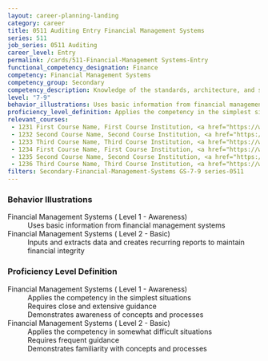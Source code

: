 ```yaml
---
layout: career-planning-landing
category: career
title: 0511 Auditing Entry Financial Management Systems
series: 511
job_series: 0511 Auditing
career_level: Entry
permalink: /cards/511-Financial-Management Systems-Entry
functional_competency_designation: Finance
competency: Financial Management Systems
competency_group: Secondary
competency_description: Knowledge of the standards, architecture, and specifications of automated financial systems, including source documents, system flows, system interfaces, and related internal controls
level: "7-9"
behavior_illustrations: Uses basic information from financial management systems ? Inputs and extracts data and creates recurring reports to maintain financial integrity
proficiency_level_definition: Applies the competency in the simplest situations ? Requires close and extensive guidance ? Demonstrates awareness of concepts and processes ? Applies the competency in somewhat difficult situations ? Requires frequent guidance ? Demonstrates familiarity with concepts and processes
relevant_courses: 
 - 1231 First Course Name, First Course Institution, <a href="https://www.cfo.gov">www.cfo.gov</a>
 - 1232 Second Course Name, Second Course Institution, <a href="https://www.cfo.gov">www.cfo.gov</a>
 - 1233 Third Course Name, Third Course Institution, <a href="https://www.cfo.gov">www.cfo.gov</a>
 - 1234 First Course Name, First Course Institution, <a href="https://www.cfo.gov">www.cfo.gov</a>
 - 1235 Second Course Name, Second Course Institution, <a href="https://www.cfo.gov">www.cfo.gov</a>
 - 1236 Third Course Name, Third Course Institution, <a href="https://www.cfo.gov">www.cfo.gov</a>
filters: Secondary-Financial-Management-Systems GS-7-9 series-0511
---
```


<div class="desktop:grid-col-6 margin-y-205">
  <div class="border-top-05 bg-white padding-2 shadow-5 height-full members-hover border-1px border-gray-30 border-top-orange radius-lg">
    <h3>Behavior Illustrations</h3>
    <dl class="text-base"><dt>Financial Management Systems ( Level 1 - Awareness)</dt><dd>Uses basic information from financial management systems</dd><dt>Financial Management Systems ( Level 2 - Basic)</dt><dd>Inputs and extracts data and creates recurring reports to maintain financial integrity</dd></dl>
  </div>
</div>
<div class="desktop:grid-col-6 margin-y-205">
  <div class="border-top-05 bg-white padding-2 shadow-5 height-full members-hover border-1px border-gray-30 border-top-orange radius-lg">
    <h3>Proficiency Level Definition</h3>
    <dl class="text-base"><dt>Financial Management Systems ( Level 1 - Awareness)</dt><dd>Applies the competency in the simplest situations </dd><dd> Requires close and extensive guidance </dd><dd> Demonstrates awareness of concepts and processes</dd><dt>Financial Management Systems ( Level 2 - Basic)</dt><dd>Applies the competency in somewhat difficult situations </dd><dd> Requires frequent guidance </dd><dd> Demonstrates familiarity with concepts and processes</dd></dl>
  </div>
</div>